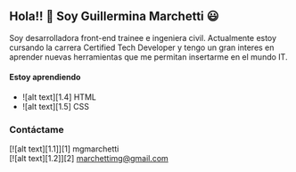 ## Hola!! :wave: Soy Guillermina Marchetti :smiley:

Soy desarrolladora front-end trainee e ingeniera civil.
Actualmente estoy cursando la carrera Certified Tech Developer y tengo un gran interes en aprender nuevas herramientas que me permitan insertarme en el mundo IT.

#### Estoy aprendiendo

 * ![alt text][1.4] HTML                                                                                                                                           
 * ![alt text][1.5] CSS                                
                                                                                                                                         

### Contáctame
[![alt text][1.1]][1] mgmarchetti <br />
[![alt text][1.2]][2] marchettimg@gmail.com <br />

